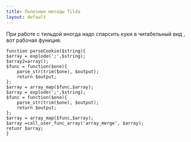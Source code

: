 ```yaml
---
title: Полезные методы Tilda
layout: default
---
```


При работе с тильдой иногда надо  спарсить  куки в читабельный вид , вот рабочая функция.
``` 
function parseCookie($string){
$array = explode(';',$string);
$array2=array();
$func = function($one){
    parse_str(trim($one), $output);
    return $output;
};
$array = array_map($func,$array);
$array = explode(';',$string);
$func = function($one){
	parse_str(trim($one), $output);
	return $output;
};
$array = array_map($func,$array);
$array =call_user_func_array('array_merge', $array);
retunr $array;
}
```